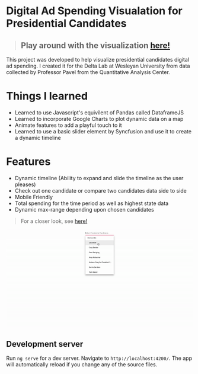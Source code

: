 # Digital Ad Spending Visualation for Presidential Candidates

> ## Play around with the visualization [here!](https://regional-ad-spending.web.app/spending)

This project was developed to help visualize presidential candidates digital ad spending. I created it for the Delta Lab at Wesleyan University from data collected by Professor Pavel from the Quantitative Analysis Center. 

# Things I learned
- Learned to use Javascript's equivilent of Pandas called DataframeJS
- Learned to incorporate Google Charts to plot dynamic data on a map
- Animate features to add a playful touch to it
- Learned to use a basic slider element by Syncfusion and use it to create a dynamic timeline

# Features
- Dynamic timeline (Ability to expand and slide the timeline as the user pleases)
- Check out one candidate or compare two candidates data side to side
- Mobile Friendly 
- Total spending for the time period as well as highest state data
- Dynamic max-range depending upon chosen candidates

> For a closer look, see [here!](https://regional-ad-spending.web.app/spending)
<img src = "Images/visualization.gif" />

## Development server

Run `ng serve` for a dev server. Navigate to `http://localhost:4200/`. The app will automatically reload if you change any of the source files.
